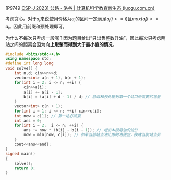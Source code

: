 [P9749 [CSP-J 2023\] 公路 - 洛谷 | 计算机科学教育新生态 (luogu.com.cn)](https://www.luogu.com.cn/problem/P9749)

考虑贪心。对于$a_i$来说使用价格为$a_i$的区间一定满足$a_j(j >= i)$且$max(a_j) <= a_i$。因此用前缀和预处理即可。

为什么不每次只考虑一段呢？因为题目给出“只出售整数升油”，因此每次只考虑两站之间的距离会因为**向上取整而得到大于最小值的情况**。

```cpp
#include <bits/stdc++.h>
using namespace std;
#define int long long
void solve() {
    int n,d; cin>>n>>d;
    vector<int> a(n + 1), b(n + 1);
    for(int i = 2; i <= n; ++i) {
        cin>>a[i];
        a[i] += a[i - 1];
        b[i] = (a[i] + d - 1) / d; // 前缀和预处理到第一个站口所需要的容量
    }
    vector<int> c(n + 1);
    for(int i = 1; i <= n; ++i) cin>>c[i];
    int now = c[1]; // 第一站必须要
    int ans = 0;
    for(int i = 2;  i <= n; ++i) {
        ans += now * (b[i] - b[i - 1]); // 增加本段用油的油价
        now = min(now, c[i]); // 如果当前站点油比用的油便宜，换成当前站点买
    }
    cout<<ans<<endl;
}
signed main()
{
    solve();
    return 0;
}
```

